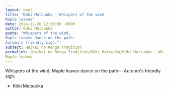 ```yaml
---
layout: post
title: "Kōki Matsuoka - Whispers of the wind
Maple leaves"
date: 2024-12-28 12:00:00 -0000
author: Kōki Matsuoka
quote: "Whispers of the wind,
Maple leaves dance on the path—
Autumn's friendly sigh."
subject: Haikai no Renga Tradition
permalink: /Haikai no Renga Tradition/Kōki Matsuoka/Kōki Matsuoka - Whispers of the wind
Maple leaves
---
```


Whispers of the wind,
Maple leaves dance on the path—
Autumn's friendly sigh.

- Kōki Matsuoka
